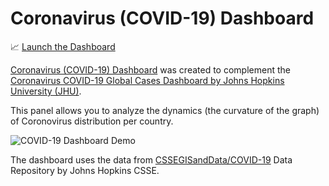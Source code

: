 # Coronavirus (COVID-19) Dashboard

📈 [Launch the Dashboard](https://trekhleb.github.io/covid-19/)

[Coronavirus (COVID-19) Dashboard](https://trekhleb.github.io/covid-19/) was created to complement the [Coronavirus COVID-19 Global Cases Dashboard by Johns Hopkins University (JHU)](https://www.arcgis.com/apps/opsdashboard/index.html#/bda7594740fd40299423467b48e9ecf6).

This panel allows you to analyze the dynamics (the curvature of the graph) of Сoronovirus distribution per country.

![COVID-19 Dashboard Demo](./img/demo.gif)

The dashboard uses the data from [CSSEGISandData/COVID-19](https://github.com/CSSEGISandData/COVID-19) Data Repository by Johns Hopkins CSSE. 
